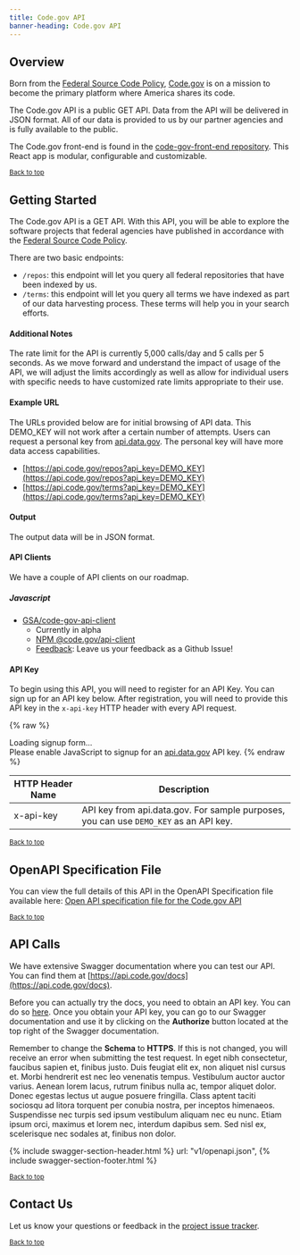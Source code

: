 ```yaml
---
title: Code.gov API
banner-heading: Code.gov API
---
```


<link rel="stylesheet" type="text/css" href="../../assets/swaggerui-dist/swagger-ui.css" >
<link rel="stylesheet" type="text/css" href="../../assets/swaggerui-dist/custom.css" >


## Overview

Born from the [Federal Source Code Policy](https://sourcecode.cio.gov/), [Code.gov](https://code.gov) is on a mission to become the primary platform where America shares its code.

The Code.gov API is a public GET API. Data from the API will be delivered in JSON format. All of our data is provided to us by our partner agencies and is fully available to the public.

The Code.gov front-end is found in the [code-gov-front-end repository](https://github.com/GSA/code-gov-front-end).  This React app is modular, configurable and customizable.

<p><small><a href="#">Back to top</a></small></p>

## Getting Started


The Code.gov API is a GET API. With this API, you will be able to explore the software projects that federal agencies have published in accordance with the [Federal Source Code Policy](https://sourcecode.cio.gov/).

There are two basic endpoints:

- `/repos`: this endpoint will let you query all federal repositories that have been indexed by us.
- `/terms`: this endpoint will let you query all terms we have indexed as part of our data harvesting process. These terms will help you in your search efforts.

#### Additional Notes

The rate limit for the API is currently 5,000 calls/day and 5 calls per 5 seconds. As we move forward and understand the impact of usage of the API, we will adjust the limits accordingly as well as allow for individual users with specific needs to have customized rate limits appropriate to their use.

#### Example URL

The URLs provided below are for initial browsing of API data. This DEMO_KEY will not work after a certain number of attempts. Users can request a personal key from [api.data.gov](https://api.data.gov/signup/). The personal key will have more data access capabilities.

* [https://api.code.gov/repos?api_key=DEMO_KEY](https://api.code.gov/repos?api_key=DEMO_KEY)
* [https://api.code.gov/terms?api_key=DEMO_KEY](https://api.code.gov/terms?api_key=DEMO_KEY)

#### Output

The output data will be in JSON format.

#### API Clients

We have a couple of API clients on our roadmap.

##### Javascript

- [GSA/code-gov-api-client](https://github.com/GSA/code-gov-api-client)
  - Currently in alpha
  - [NPM @code.gov/api-client](https://www.npmjs.com/package/@code.gov/api-client)
  - [Feedback](https://github.com/GSA/code-gov-api-client/issues/new): Leave us your feedback as a Github Issue!



#### API Key

To begin using this API, you will need to register for an API Key. You can sign up for an API key below.  After registration, you will need to provide this API key in the `x-api-key` HTTP header with every API request.


{% raw %}
<div id="apidatagov_signup">Loading signup form...</div>
<script type="text/javascript">
  /* * * CONFIGURATION VARIABLES: EDIT BEFORE PASTING INTO YOUR WEBPAGE * * */
  var apiUmbrellaSignupOptions = {
    // Pick a short, unique name to identify your site, like 'gsa-auctions'
    // in this example.
    registrationSource: 'gsa-open',

    // Enter the API key you signed up for and specially configured for this
    // API key signup embed form.
    apiKey: 'ELORrx8BmruIQg0kicvVjT0FonWUl4xGluJwEjiT',

    // Provide an example URL you want to show to users after they signup.
    // This can be any API endpoint on your server, and you can use the
    // special {{api_key}} variable to automatically substitute in the API
    // key the user just signed up for.
    exampleApiUrl: 'https://api.code.gov/repos?api_key={{api_key}}',

    // OPTIONAL: Provide extra content to display on the signup confirmation
    // page. This will be displayed below the user's API key and the example
    // API URL are shown. HTML is allowed. Defaults to ""
    // signupConfirmationMessage: '',

    // OPTIONAL: Provide a URL to your own contact page to link to for user
    // support. Defaults to "https://api.data.gov/contact/"
    contactUrl: 'https://github.com/GSA/code-gov-api/issues',

    // OPTIONAL: Set to true to verify the user's e-mail address by only
    // sending them their API key via e-mail, and not displaying it on the
    // signup confirmation web page. Defaults to false.
    // verifyEmail: true,

    // OPTIONAL: Set to false to disable sending a welcome e-mail to the
    // user after signing up. Defaults to true.
    // sendWelcomeEmail: false,

    // OPTIONAL: Provide the name of your developer site. This will appear
    // in the subject of the welcome e-mail as "Your {{siteName}} API key".
    // Defaults to "api.data.gov".
    // siteName: 'GSA Developer Network',

    // OPTIONAL: Provide a custom sender name for who the welcome email
    // appears from. The actual address will be "noreply@api.data.gov", but
    // this will change the name of the displayed sender in this fashion:
    // "{{emailFromName}} <noreply@api.data.gov>". Defaults to "".
    // emailFromName: 'GSA Developer Network',

    // OPTIONAL: Provide an extra input field to ask for the user's website.
    // Defaults to false.
    // websiteInput: true,

    // OPTIONAL: Provide an extra checkbox asking the user to agree to terms
    // and conditions before signing up. Defaults to false.
    // termsCheckbox: true,

    // OPTIONAL: If the terms & conditions checkbox is enabled, link to this
    // URL for your API's terms & conditions. Defaults to "".
    // termsUrl: "https://agency.gov/api-terms/",
  };

  /* * * DON'T EDIT BELOW THIS LINE * * */
  (function() {
    var apiUmbrella = document.createElement('script'); apiUmbrella.type = 'text/javascript'; apiUmbrella.async = true;
    apiUmbrella.src = 'https://api.data.gov/static/javascripts/signup_embed.js';
    (document.getElementsByTagName('head')[0] || document.getElementsByTagName('body')[0]).appendChild(apiUmbrella);
  })();
</script>
<noscript>Please enable JavaScript to signup for an <a href="http://api.data.gov/">api.data.gov</a> API key.</noscript>
{% endraw %}  

| HTTP Header Name | Description |
| ---- | ----------- |
| x-api-key | API key from api.data.gov.  For sample purposes, you can use `DEMO_KEY` as an API key. |

<p><small><a href="#">Back to top</a></small></p>



## OpenAPI Specification File

You can view the full details of this API in the OpenAPI Specification file available here:
<a href="v1/openapi.json">Open API specification file for the Code.gov API</a>

<p><small><a href="#">Back to top</a></small></p>

## API Calls


We have extensive Swagger documentation where you can test our API. You can find them at [https://api.code.gov/docs](https://api.code.gov/docs).

Before you can actually try the docs, you need to obtain an API key. You can do so [here](/key.html). Once you obtain your API key, you can go to our Swagger documentation and use it by clicking on the __Authorize__ button located at the top right of the Swagger documentation.

Remember to change the __Schema__ to __HTTPS__. If this is not changed, you will receive an error when submitting the test request.
In eget nibh consectetur, faucibus sapien et, finibus justo. Duis feugiat elit ex, non aliquet nisl cursus et. Morbi hendrerit est nec leo venenatis tempus. Vestibulum auctor auctor varius. Aenean lorem lacus, rutrum finibus nulla ac, tempor aliquet dolor. Donec egestas lectus ut augue posuere fringilla. Class aptent taciti sociosqu ad litora torquent per conubia nostra, per inceptos himenaeos. Suspendisse nec turpis sed ipsum vestibulum aliquam nec eu nunc. Etiam ipsum orci, maximus et lorem nec, interdum dapibus sem. Sed nisl ex, scelerisque nec sodales at, finibus non dolor.


{% include swagger-section-header.html %}
    url: "v1/openapi.json", 
{% include swagger-section-footer.html %}


<p><small><a href="#">Back to top</a></small></p>




## Contact Us

Let us know your questions or feedback in the [project issue tracker](https://github.com/GSA/code-gov-api/issues).  


<p><small><a href="#">Back to top</a></small></p>
